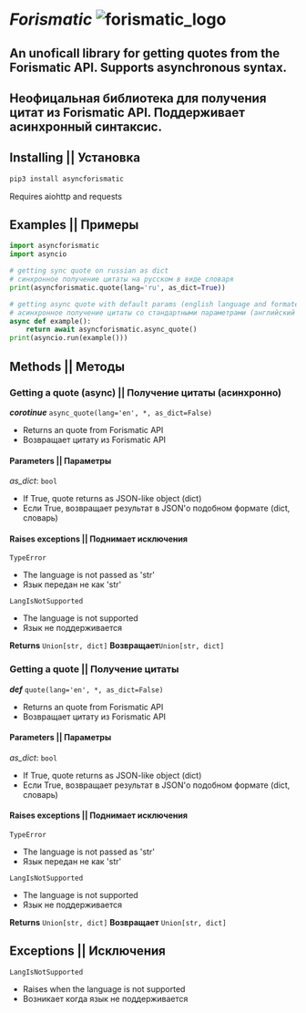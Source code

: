 # *Forismatic* ![forismatic_logo](http://forismatic.com/favicon.ico)

## An unoficall library for getting quotes from the Forismatic API. Supports asynchronous syntax.

## Неофицальная библиотека для получения цитат из Forismatic API. Поддерживает асинхронный синтаксис\.

## Installing || Установка

```bash
pip3 install asyncforismatic
```

Requires aiohttp and requests

## Examples || Примеры

```py
import asyncforismatic
import asyncio

# getting sync quote on russian as dict
# синхронное получение цитаты на русском в виде словаря
print(asyncforismatic.quote(lang='ru', as_dict=True)) 

# getting async quote with default params (english language and formated quote)
# асинхронное получение цитаты со стандартными параметрами (английский язык и отформатированная цитата)
async def example():
    return await asyncforismatic.async_quote()
print(asyncio.run(example()))
```

## Methods || Методы

### Getting a quote (async) || Получение цитаты (асинхронно)

***corotinue*** `async_quote(lang='en', *, as_dict=False)`

* Returns an quote from Forismatic API
* Возвращает цитату из Forismatic API

#### Parameters || Параметры

*as_dict*: `bool`

* If True, quote returns as JSON-like object (dict)
* Если True, возвращает результат в JSON'о подобном формате (dict, словарь)

#### Raises exceptions || Поднимает исключения

`TypeError`

* The language is not passed as 'str'
* Язык передан не как 'str'

`LangIsNotSupported`

* The language is not supported
* Язык не поддерживается

**Returns** `Union[str, dict]`
**Возвращает**`Union[str, dict]`

### Getting a quote || Получение цитаты

***def*** `quote(lang='en', *, as_dict=False)`

* Returns an quote from Forismatic API
* Возвращает цитату из Forismatic API

#### Parameters || Параметры

*as_dict*: `bool`

* If True, quote returns as JSON-like object (dict)
* Если True, возвращает результат в JSON'о подобном формате (dict, словарь)

#### Raises exceptions || Поднимает исключения

`TypeError`

* The language is not passed as 'str'
* Язык передан не как 'str'

`LangIsNotSupported`

* The language is not supported
* Язык не поддерживается

**Returns** `Union[str, dict]`
**Возвращает** `Union[str, dict]`

## Exceptions || Исключения

`LangIsNotSupported`

* Raises when the language is not supported
* Возникает когда язык не поддерживается
